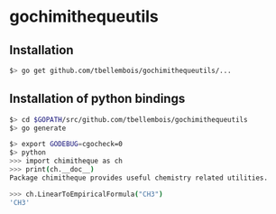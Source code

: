 # gochimithequeutils

## Installation

```sh
$> go get github.com/tbellembois/gochimithequeutils/...
```

## Installation of python bindings

```sh
$> cd $GOPATH/src/github.com/tbellembois/gochimithequeutils
$> go generate

$> export GODEBUG=cgocheck=0
$> python
>>> import chimitheque as ch
>>> print(ch.__doc__)
Package chimitheque provides useful chemistry related utilities.

>>> ch.LinearToEmpiricalFormula("CH3")
'CH3'

```
